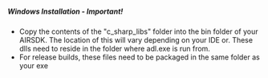 
##### Windows Installation - Important!

* Copy the contents of the "c_sharp_libs" folder into the bin folder of your AIRSDK. 
The location of this will vary depending on your IDE or. These dlls need to reside in the folder where adl.exe is run from.
* For release builds, these files need to be packaged in the same folder as your exe
